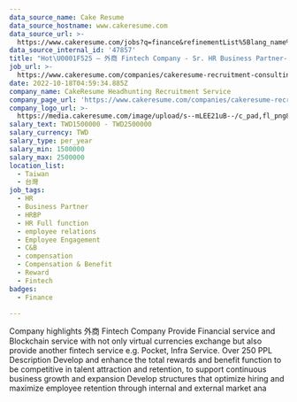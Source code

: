 ```yaml
---
data_source_name: Cake Resume
data_source_hostname: www.cakeresume.com
data_source_url: >-
  https://www.cakeresume.com/jobs?q=finance&refinementList%5Blang_name%5D%5B0%5D=English&refinementList%5Bsalary_type%5D=per_year&range%5Bsalary_range%5D%5Bmin%5D=1000000&page=3
data_source_internal_id: '47857'
title: "Hot\U0001F525 – 外商 Fintech Company - Sr. HR Business Partner- Global Rewards (Title可討論)- NC"
job_url: >-
  https://www.cakeresume.com/companies/cakeresume-recruitment-consulting/jobs/c864fc
date: 2022-10-18T04:59:34.885Z
company_name: CakeResume Headhunting Recruitment Service
company_page_url: 'https://www.cakeresume.com/companies/cakeresume-recruitment-consulting'
company_logo_url: >-
  https://media.cakeresume.com/image/upload/s--mLEE21uB--/c_pad,fl_png8,h_200,w_200/v1620881212/vdbipassrdfr8omwzeq6.png
salary_text: TWD1500000 - TWD2500000
salary_currency: TWD
salary_type: per_year
salary_min: 1500000
salary_max: 2500000
location_list:
  - Taiwan
  - 台灣
job_tags:
  - HR
  - Business Partner
  - HRBP
  - HR Full function
  - employee relations
  - Employee Engagement
  - C&B
  - compensation
  - Compensation & Benefit
  - Reward
  - Fintech
badges:
  - Finance

---
```


Company highlights 外商 Fintech Company Provide Financial service and Blockchain service with not only virtual currencies exchange but also provide another fintech service e.g. Pocket, Infra Service. Over 250 PPL Description Develop and enhance the total rewards and benefit function to be competitive in talent attraction and retention, to support continuous business growth and expansion Develop structures that optimize hiring and maximize employee retention through internal and external market ana
